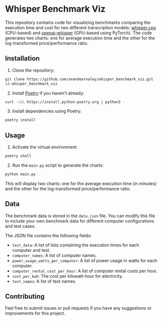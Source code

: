 # Whisper Benchmark Viz

This repository contains code for visualizing benchmarks comparing the execution time and cost for two different transcription models: [whisper.cpp](https://github.com/ggerganov/whisper.cpp) (CPU-based) and [openai-whisper](https://github.com/openai/whisper) (GPU-based using PyTorch). The code generates two charts: one for average execution time and the other for the log-transformed price/performance ratio.

## Installation

1. Clone the repository:

```bash
git clone https://github.com/seandearnaley/whisper_benchmark_viz.git
cd whisper_benchmark_viz
```

2. Install [Poetry](https://python-poetry.org/docs/#installation) if you haven't already:

```bash
curl -sSL https://install.python-poetry.org | python3 -
```

3. Install dependencies using Poetry:

```bash
poetry install
```

## Usage

1. Activate the virtual environment:

```bash
poetry shell
```

2. Run the `main.py` script to generate the charts:

```bash
python main.py
```

This will display two charts: one for the average execution time (in minutes) and the other for the log-transformed price/performance ratio.

## Data

The benchmark data is stored in the `data.json` file. You can modify this file to include your own benchmark data for different computer configurations and test cases.

The JSON file contains the following fields:

- `test_data`: A list of lists containing the execution times for each computer and test.
- `computer_names`: A list of computer names.
- `power_usage_watts_per_computer`: A list of power usage in watts for each computer.
- `computer_rental_cost_per_hour`: A list of computer rental costs per hour.
- `cost_per_kwh`: The cost per kilowatt-hour for electricity.
- `test_names`: A list of test names.

## Contributing

Feel free to submit issues or pull requests if you have any suggestions or improvements for this project.